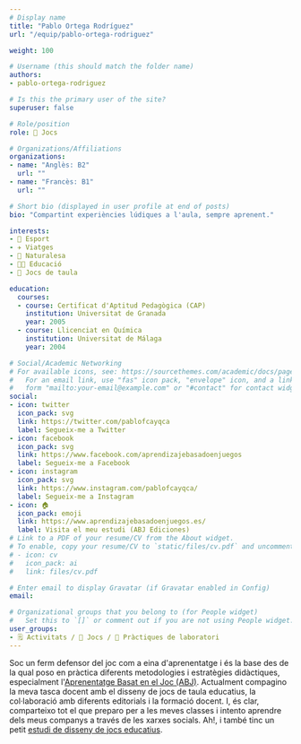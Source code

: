 ```yaml
---
# Display name
title: "Pablo Ortega Rodríguez"
url: "/equip/pablo-ortega-rodriguez"

weight: 100

# Username (this should match the folder name)
authors:
- pablo-ortega-rodriguez

# Is this the primary user of the site?
superuser: false

# Role/position
role: 🧩 Jocs

# Organizations/Affiliations
organizations:
- name: "Anglès: B2"
  url: ""
- name: "Francès: B1"
  url: ""  

# Short bio (displayed in user profile at end of posts)
bio: "Compartint experiències lúdiques a l'aula, sempre aprenent."

interests:
- 🏃 Esport
- ✈️ Viatges
- 🌳 Naturalesa
- 👨‍🏫 Educació
- 🧩 Jocs de taula

education:
  courses:
  - course: Certificat d'Aptitud Pedagògica (CAP)
    institution: Universitat de Granada
    year: 2005  
  - course: Llicenciat en Química
    institution: Universitat de Málaga
    year: 2004  

# Social/Academic Networking
# For available icons, see: https://sourcethemes.com/academic/docs/page-builder/#icons
#   For an email link, use "fas" icon pack, "envelope" icon, and a link in the
#   form "mailto:your-email@example.com" or "#contact" for contact widget.
social:
- icon: twitter
  icon_pack: svg
  link: https://twitter.com/pablofcayqca
  label: Segueix-me a Twitter
- icon: facebook
  icon_pack: svg
  link: https://www.facebook.com/aprendizajebasadoenjuegos
  label: Segueix-me a Facebook
- icon: instagram
  icon_pack: svg
  link: https://www.instagram.com/pablofcayqca/
  label: Segueix-me a Instagram
- icon: 🏠
  icon_pack: emoji
  link: https://www.aprendizajebasadoenjuegos.es/
  label: Visita el meu estudi (ABJ Ediciones)
# Link to a PDF of your resume/CV from the About widget.
# To enable, copy your resume/CV to `static/files/cv.pdf` and uncomment the lines below.
# - icon: cv
#   icon_pack: ai
#   link: files/cv.pdf

# Enter email to display Gravatar (if Gravatar enabled in Config)
email:

# Organizational groups that you belong to (for People widget)
#   Set this to `[]` or comment out if you are not using People widget.
user_groups:
- 🗒️ Activitats / 🧩 Jocs / 🧪 Pràctiques de laboratori
---
```


Soc un ferm defensor del joc com a eina d'aprenentatge i és la base des de la qual poso en pràctica diferents metodologies i estratègies didàctiques, especialment l'[Aprenentatge Basat en el Joc (ABJ)](https://ca.wikipedia.org/wiki/Aprenentatge_basat_en_el_joc). Actualment compagino la meva tasca docent amb el disseny de jocs de taula educatius, la col·laboració amb diferents editorials i la formació docent. I, és clar, comparteixo tot el que preparo per a les meves classes i intento aprendre dels meus companys a través de les xarxes socials. Ah!, i també tinc un petit [estudi de disseny de jocs educatius](https://www.aprendizajebasadoenjuegos.es/).
